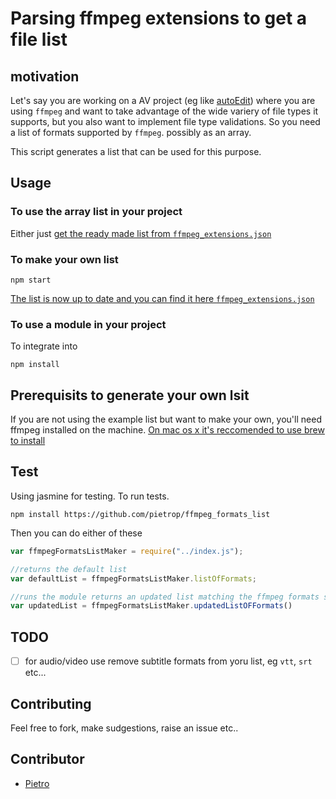 # Parsing ffmpeg extensions to get a file list

## motivation 

Let's say you are working on a AV project (eg like [autoEdit](www.autoEdit.io)) where you are using `ffmpeg` and want to take advantage of the wide variery of file types it supports, but you also want to implement file type validations. So you need a list of formats supported by `ffmpeg`. possibly as an array. 

This script generates a list that can be used for this purpose. 

## Usage

### To use the array list in your project

Either just [get the ready made list from `ffmpeg_extensions.json`](ffmpeg_extentions.json)

### To make your own list

```
npm start
```

[The list is now up to date and you can find it here `ffmpeg_extensions.json`](ffmpeg_extentions.json)

### To use a module in your project

To integrate into 

```
npm install
```

## Prerequisits to generate your own lsit
If you are not using the example list but want to make your own, you'll need ffmpeg installed on the machine. 
[On mac os x it's reccomended to use brew to install](https://trac.ffmpeg.org/wiki/CompilationGuide/MacOSX)


## Test

Using jasmine for testing. To run tests.

```
npm install https://github.com/pietrop/ffmpeg_formats_list
```

Then you can do  either of these 

```js 
var ffmpegFormatsListMaker = require("../index.js");

//returns the default list
var defaultList = ffmpegFormatsListMaker.listOfFormats;

//runs the module returns an updated list matching the ffmpeg formats specs of your system
var updatedList = ffmpegFormatsListMaker.updatedListOFFormats()
```


## TODO
 
- [ ] for audio/video use remove subtitle formats from yoru list, eg `vtt`, `srt` etc... 


## Contributing 

Feel free to fork, make sudgestions, raise an issue etc..

## Contributor 

- [Pietro](http://github.com/pietrop)


